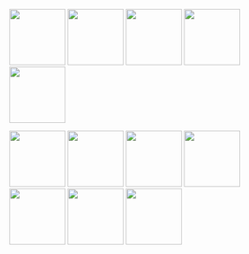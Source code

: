 <img src="https://files.catbox.moe/5t6tan.jpg" width="100" height="100"> <img src="https://files.catbox.moe/q3zjjv.jpg" width="100" height="100"> <img src="https://files.catbox.moe/dmn2lm.jpg" width="100" height="100"> <img src="https://files.catbox.moe/r6740y.jpg" width="100" height="100"> <img src="https://files.catbox.moe/62twfo.jpg" width="100" height="100"> 

<img src="https://files.catbox.moe/nqvnzv.jpg" width="100" height="100"> <img src="https://files.catbox.moe/ntj99c.jpg" width="100" height="100"> <img src="https://files.catbox.moe/suo20b.jpg" width="100" height="100"> <img src="https://files.catbox.moe/kiz8fc.jpg" width="100" height="100"> <img src="https://files.catbox.moe/w1yflw.jpg" width="100" height="100"> <img src="https://files.catbox.moe/vcakcd.jpg" width="100" height="100"> <img src="https://files.catbox.moe/df3czy.jpg" width="100" height="100">
